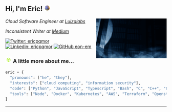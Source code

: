 <h2> Hi, I'm Eric! <img src="orb.gif" width="20"></h2>
<img align='right' src="byak.gif" width="220">
<p><em>Cloud Software Engineer at <a href="https://www.magazineluiza.com.br/">Luizalabs</a></em></p>
<p><em>Inconsistent Writer at <a href="https://medium.com/@ericpqmor">Medium</a></em></p>

[![Twitter: ericpqmor](https://img.shields.io/twitter/follow/ericpqmor?style=social)](https://twitter.com/ericpqmor)
[![Linkedin: ericpqmor](https://img.shields.io/badge/-ericpqmor-blue?style=flat-square&logo=Linkedin&logoColor=white&link=https://www.linkedin.com/in/eric-moreira-4271b6232/)](https://www.linkedin.com/in/eric-moreira-4271b6232/)
[![GitHub eon-em](https://img.shields.io/github/followers/eon-em?label=follow&style=social)](https://github.com/eon-em)

### <img src="htb.gif" width="20"> A little more about me...  

```python
eric = {
  "pronouns": ["he", "they"],
  "interests": ["cloud computing", "information security"],
  "code": ["Python", "JavaScript", "Typescript", "Bash", "C", "C++", "C#", "Golang", "Cuda", "Lua", "Rust", "SQL", "Shell", "Matlab"],
  "tools": ["Node", "Docker", "Kubernetes", "AWS", "Terraform", "Openstack", "Jenkins", "Django", ".NET", "React", "Redux", "GraphQL", "React Native", "Cocos2D", "Unity"]
}
```


---
